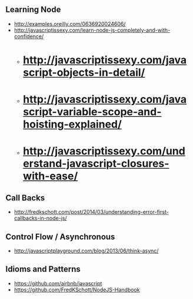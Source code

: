 

Learning Node
-------------

- http://examples.oreilly.com/0636920024606/
- http://javascriptissexy.com/learn-node-js-completely-and-with-confidence/
  - # http://javascriptissexy.com/javascript-objects-in-detail/
  - # http://javascriptissexy.com/javascript-variable-scope-and-hoisting-explained/
  - # http://javascriptissexy.com/understand-javascript-closures-with-ease/


Call Backs
----------

- http://fredkschott.com/post/2014/03/understanding-error-first-callbacks-in-node-js/

Control Flow / Asynchronous
---------------------------

- http://javascriptplayground.com/blog/2013/06/think-async/

Idioms and Patterns
-------------------

- https://github.com/airbnb/javascript
- https://github.com/FredKSchott/NodeJS-Handbook


